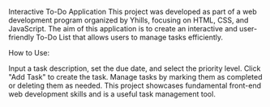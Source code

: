 Interactive To-Do Application
This project was developed as part of a web development program organized by Yhills, focusing on HTML, CSS, and JavaScript. 
The aim of this application is to create an interactive and user-friendly To-Do List that allows users to manage tasks efficiently.

How to Use:

Input a task description, set the due date, and select the priority level.
Click "Add Task" to create the task.
Manage tasks by marking them as completed or deleting them as needed.
This project showcases fundamental front-end web development skills and is a useful task management tool.

